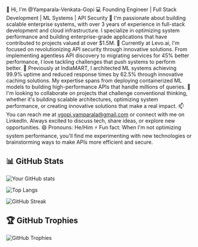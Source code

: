 👋 Hi, I'm @Yamparala-Venkata-Gopi
💻 Founding Engineer | Full Stack Development | ML Systems | API Security
🚀 I'm passionate about building scalable enterprise systems, with over 3 years of experience in full-stack development and cloud infrastructure. I specialize in optimizing system performance and building enterprise-grade applications that have contributed to projects valued at over $1.5M.
👀 Currently at Levo.ai, I'm focused on revolutionizing API security through innovative solutions. From implementing agentless API discovery to migrating services for 45% better performance, I love tackling challenges that push systems to perform better.
🌱 Previously at IndiaMART, I architected ML systems achieving 99.9% uptime and reduced response times by 62.5% through innovative caching solutions. My expertise spans from deploying containerized ML models to building high-performance APIs that handle millions of queries.
💞️ I'm looking to collaborate on projects that challenge conventional thinking, whether it's building scalable architectures, optimizing system performance, or creating innovative solutions that make a real impact.
📫 You can reach me at vgopi.yamparala@gmail.com or connect with me on LinkedIn. Always excited to discuss tech, share ideas, or explore new opportunities.
😄 Pronouns: He/Him
⚡ Fun fact: When I'm not optimizing system performance, you'll find me experimenting with new technologies or brainstorming ways to make APIs more efficient and secure.

## 📊 GitHub Stats

![Your GitHub stats](https://github-readme-stats.vercel.app/api?username=Yamparala-Venkata-Gopi&show_icons=true&theme=radical)

![Top Langs](https://github-readme-stats.vercel.app/api/top-langs/?username=Yamparala-Venkata-Gopi&layout=compact&theme=radical)

![GitHub Streak](https://github-readme-streak-stats.herokuapp.com/?user=Yamparala-Venkata-Gopi&theme=radical)

## 🏆 GitHub Trophies

![GitHub Trophies](https://github-profile-trophy.vercel.app/?username=Yamparala-Venkata-Gopi&theme=radical)
